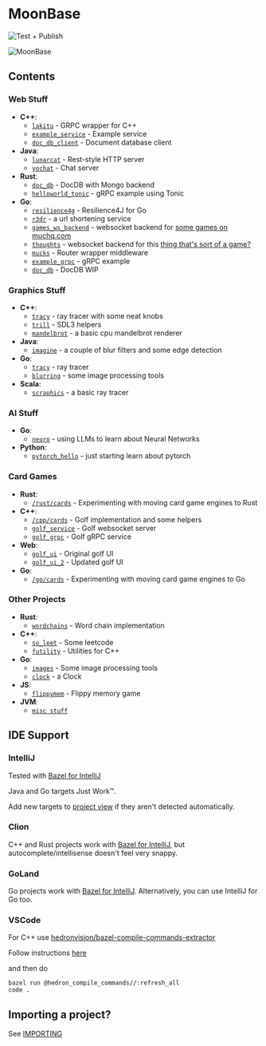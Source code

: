 # MoonBase

![Test + Publish](https://github.com/muchq/MoonBase/actions/workflows/publish.yml/badge.svg)

![MoonBase](static_content/moon.gif)

## Contents
### Web Stuff
- **C++**:
  - [`lakitu`](cpp/lakitu) - GRPC wrapper for C++
  - [`example_service`](cpp/example_service) - Example service
  - [`doc_db_client`](cpp/doc_db_client) - Document database client
- **Java**:
  - [`lunarcat`](jvm/src/main/java/com/muchq/lunarcat) - Rest-style HTTP server
  - [`yochat`](jvm/src/main/java/com/muchq/yochat) - Chat server
- **Rust**:
  - [`doc_db`](rust/doc_db) - DocDB with Mongo backend
  - [`helloworld_tonic`](rust/helloworld_tonic) - gRPC example using Tonic
- **Go**:
  - [`resilience4g`](go/resilience4g) - Resilience4J for Go
  - [`r3dr`](go/r3dr) - a url shortening service
  - [`games_ws_backend`](go/games_ws_backend) - websocket backend for [some games on muchq.com](https://muchq.com)
  - [`thoughts`](go/thoughts) - websocket backend for this [thing that's sort of a game?](https://muchq.com/thoughts)
  - [`mucks`](go/mucks) - Router wrapper middleware
  - [`example_grpc`](go/example_grpc) - gRPC example
  - [`doc_db`](go/doc_db) - DocDB WIP

### Graphics Stuff
- **C++**:
    - [`tracy`](cpp/tracy) - ray tracer with some neat knobs
    - [`trill`](cpp/trill) - SDL3 helpers
    - [`mandelbrot`](cpp/mandelbrot) - a basic cpu mandelbrot renderer
- **Java**:
    - [`imagine`](jvm/src/main/java/com/muchq/imagine) - a couple of blur filters and some edge detection
- **Go**:
    - [`tracy`](go/tracy) - ray tracer
    - [`blurring`](go/images) - some image processing tools
- **Scala**:
  - [`scraphics`](jvm/src/main/scala/com/muchq/scraphics) - a basic ray tracer

### AI Stuff
- **Go**:
  - [`neuro`](go/neuro) - using LLMs to learn about Neural Networks
- **Python**:
  - [`pytorch_hello`](python/pytorch_hello) - just starting learn about pytorch

### Card Games
- **Rust**:
    - [`/rust/cards`](rust/cards) - Experimenting with moving card game engines to Rust
- **C++**:
    - [`/cpp/cards`](cpp/cards) - Golf implementation and some helpers
    - [`golf_service`](cpp/golf_service) - Golf websocket server
    - [`golf_grpc`](cpp/golf_grpc) - Golf gRPC service
- **Web**:
    - [`golf_ui`](web/golf_ui) - Original golf UI
    - [`golf_ui_2`](web/golf_ui_2) - Updated golf UI
- **Go**:
    - [`/go/cards`](go/cards) - Experimenting with moving card game engines to Go

### Other Projects
- **Rust**:
  - [`wordchains`](rust/wordchains) - Word chain implementation
- **C++**:
  - [`so_leet`](cpp/so_leet) - Some leetcode
  - [`futility`](cpp/futility) - Utilities for C++
- **Go**:
  - [`images`](go/images) - Some image processing tools
  - [`clock`](go/clock) - a Clock
- **JS**:
  - [`flippymem`](web/flippymem) - Flippy memory game
- **JVM**:
  - [`misc stuff`](jvm)

## IDE Support
### IntelliJ
Tested with [Bazel for IntelliJ](https://plugins.jetbrains.com/plugin/8609-bazel-for-intellij)

Java and Go targets Just Work™.

Add new targets to [project view](/.ijwb/.bazelproject) if they aren't detected automatically.

### Clion
C++ and Rust projects work with [Bazel for IntelliJ](https://plugins.jetbrains.com/plugin/8609-bazel-for-intellij), but autocomplete/intellisense doesn't feel very snappy.

### GoLand
Go projects work with [Bazel for IntelliJ](https://plugins.jetbrains.com/plugin/8609-bazel-for-intellij).
Alternatively, you can use IntelliJ for Go too.

### VSCode

For C++ use [hedronvision/bazel-compile-commands-extractor](https://github.com/hedronvision/bazel-compile-commands-extractor)

Follow instructions [here](https://github.com/hedronvision/bazel-compile-commands-extractor#vscode)

and then do
```
bazel run @hedron_compile_commands//:refresh_all
code .
```

## Importing a project?
See [IMPORTING](./IMPORTING.md)
